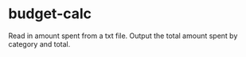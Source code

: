 budget-calc
===========

Read in amount spent from a txt file.  Output the total amount spent by category and total.
